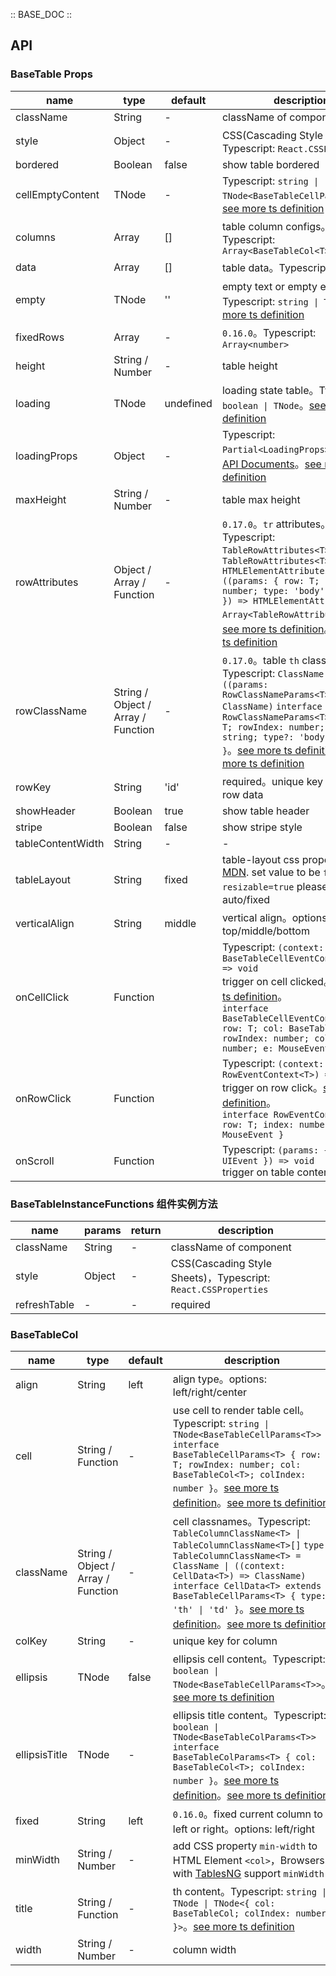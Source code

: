:: BASE_DOC ::

## API

### BaseTable Props

name | type | default | description | required
-- | -- | -- | -- | --
className | String | - | className of component | N
style | Object | - | CSS(Cascading Style Sheets)，Typescript: `React.CSSProperties` | N
bordered | Boolean | false | show table bordered | N
cellEmptyContent | TNode | - | Typescript: `string \| TNode<BaseTableCellParams<T>>`。[see more ts definition](https://github.com/Tencent/tdesign-mobile-react/blob/develop/src/common.ts) | N
columns | Array | [] | table column configs。Typescript: `Array<BaseTableCol<T>>` | N
data | Array | [] | table data。Typescript: `Array<T>` | N
empty | TNode | '' | empty text or empty element。Typescript: `string \| TNode`。[see more ts definition](https://github.com/Tencent/tdesign-mobile-react/blob/develop/src/common.ts) | N
fixedRows | Array | - | `0.16.0`。Typescript: `Array<number>` | N
height | String / Number | - | table height | N
loading | TNode | undefined | loading state table。Typescript: `boolean \| TNode`。[see more ts definition](https://github.com/Tencent/tdesign-mobile-react/blob/develop/src/common.ts) | N
loadingProps | Object | - | Typescript: `Partial<LoadingProps>`，[Loading API Documents](./loading?tab=api)。[see more ts definition](https://github.com/Tencent/tdesign-mobile-react/tree/develop/src/table/type.ts) | N
maxHeight | String / Number | - | table max height | N
rowAttributes | Object / Array / Function | - | `0.17.0`。`tr` attributes。Typescript: `TableRowAttributes<T>` `type TableRowAttributes<T> = HTMLElementAttributes \| ((params: { row: T; rowIndex: number; type: 'body' \| 'foot' }) => HTMLElementAttributes) \| Array<TableRowAttributes<T>>`。[see more ts definition](https://github.com/Tencent/tdesign-mobile-react/blob/develop/src/common.ts)。[see more ts definition](https://github.com/Tencent/tdesign-mobile-react/tree/develop/src/table/type.ts) | N
rowClassName | String / Object / Array / Function | - | `0.17.0`。table `th` classname。Typescript: `ClassName \| ((params: RowClassNameParams<T>) => ClassName)` `interface RowClassNameParams<T> { row: T; rowIndex: number; rowKey?: string; type?: 'body' \| 'foot' }`。[see more ts definition](https://github.com/Tencent/tdesign-mobile-react/blob/develop/src/common.ts)。[see more ts definition](https://github.com/Tencent/tdesign-mobile-react/tree/develop/src/table/type.ts) | N
rowKey | String | 'id' | required。unique key for each row data | Y
showHeader | Boolean | true | show table header | N
stripe | Boolean | false | show stripe style | N
tableContentWidth | String | - | \- | N
tableLayout | String | fixed | table-layout css properties, [MDN](https://developer.mozilla.org/en-US/docs/Web/CSS/table-layout). set value to be `fixed` on `resizable=true` please。options: auto/fixed | N
verticalAlign | String | middle | vertical align。options: top/middle/bottom | N
onCellClick | Function |  | Typescript: `(context: BaseTableCellEventContext<T>) => void`<br/>trigger on cell clicked。[see more ts definition](https://github.com/Tencent/tdesign-mobile-react/tree/develop/src/table/type.ts)。<br/>`interface BaseTableCellEventContext<T> { row: T; col: BaseTableCol; rowIndex: number; colIndex: number; e: MouseEvent }`<br/> | N
onRowClick | Function |  | Typescript: `(context: RowEventContext<T>) => void`<br/>trigger on row click。[see more ts definition](https://github.com/Tencent/tdesign-mobile-react/tree/develop/src/table/type.ts)。<br/>`interface RowEventContext<T> { row: T; index: number; e: MouseEvent }`<br/> | N
onScroll | Function |  | Typescript: `(params: { e: UIEvent }) => void`<br/>trigger on table content scroll | N

### BaseTableInstanceFunctions 组件实例方法

name | params | return | description
-- | -- | -- | --
className | String | - | className of component | N
style | Object | - | CSS(Cascading Style Sheets)，Typescript: `React.CSSProperties` | N
refreshTable | \- | \- | required

### BaseTableCol

name | type | default | description | required
-- | -- | -- | -- | --
align | String | left | align type。options: left/right/center | N
cell | String / Function | - | use cell to render table cell。Typescript: `string \| TNode<BaseTableCellParams<T>>` `interface BaseTableCellParams<T> { row: T; rowIndex: number; col: BaseTableCol<T>; colIndex: number }`。[see more ts definition](https://github.com/Tencent/tdesign-mobile-react/blob/develop/src/common.ts)。[see more ts definition](https://github.com/Tencent/tdesign-mobile-react/tree/develop/src/table/type.ts) | N
className | String / Object / Array / Function | - | cell classnames。Typescript: `TableColumnClassName<T> \| TableColumnClassName<T>[]` `type TableColumnClassName<T> = ClassName \| ((context: CellData<T>) => ClassName)` `interface CellData<T> extends BaseTableCellParams<T> { type: 'th' \| 'td' }`。[see more ts definition](https://github.com/Tencent/tdesign-mobile-react/blob/develop/src/common.ts)。[see more ts definition](https://github.com/Tencent/tdesign-mobile-react/tree/develop/src/table/type.ts) | N
colKey | String | - | unique key for column | N
ellipsis | TNode | false | ellipsis cell content。Typescript: `boolean \| TNode<BaseTableCellParams<T>>`。[see more ts definition](https://github.com/Tencent/tdesign-mobile-react/blob/develop/src/common.ts) | N
ellipsisTitle | TNode | - | ellipsis title content。Typescript: `boolean \| TNode<BaseTableColParams<T>>` `interface BaseTableColParams<T> { col: BaseTableCol<T>; colIndex: number }`。[see more ts definition](https://github.com/Tencent/tdesign-mobile-react/blob/develop/src/common.ts)。[see more ts definition](https://github.com/Tencent/tdesign-mobile-react/tree/develop/src/table/type.ts) | N
fixed | String | left | `0.16.0`。fixed current column to left or right。options: left/right | N
minWidth | String / Number | - | add CSS property `min-width` to HTML Element `<col>`，Browsers with [TablesNG](https://docs.google.com/document/d/16PFD1GtMI9Zgwu0jtPaKZJ75Q2wyZ9EZnVbBacOfiNA/preview)  support `minWidth` | N
title | String / Function | - | th content。Typescript: `string \| TNode \| TNode<{ col: BaseTableCol; colIndex: number }>`。[see more ts definition](https://github.com/Tencent/tdesign-mobile-react/blob/develop/src/common.ts) | N
width | String / Number | - | column width | N

